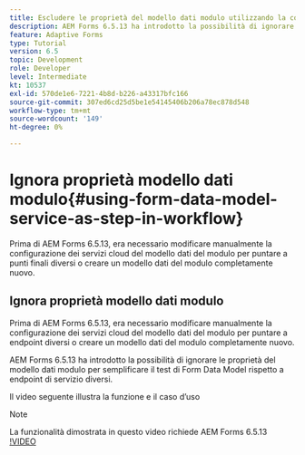 ```yaml
---
title: Escludere le proprietà del modello dati modulo utilizzando la configurazione OSGi
description: AEM Forms 6.5.13 ha introdotto la possibilità di ignorare le proprietà del modello dati del modulo per facilitare la verifica di un modello dati del modulo rispetto a endpoint diversi.
feature: Adaptive Forms
type: Tutorial
version: 6.5
topic: Development
role: Developer
level: Intermediate
kt: 10537
exl-id: 570de1e6-7221-4b8d-b226-a43317bfc166
source-git-commit: 307ed6cd25d5be1e54145406b206a78ec878d548
workflow-type: tm+mt
source-wordcount: '149'
ht-degree: 0%

---
```


# Ignora proprietà modello dati modulo{#using-form-data-model-service-as-step-in-workflow}

Prima di AEM Forms 6.5.13, era necessario modificare manualmente la configurazione dei servizi cloud del modello dati del modulo per puntare a punti finali diversi o creare un modello dati del modulo completamente nuovo.

## Ignora proprietà modello dati modulo

Prima di AEM Forms 6.5.13, era necessario modificare manualmente la configurazione dei servizi cloud del modello dati del modulo per puntare a endpoint diversi o creare un modello dati del modulo completamente nuovo.

AEM Forms 6.5.13 ha introdotto la possibilità di ignorare le proprietà del modello dati modulo per semplificare il test di Form Data Model rispetto a endpoint di servizio diversi.

Il video seguente illustra la funzione e il caso d’uso

>[!NOTE]
>La funzionalità dimostrata in questo video richiede AEM Forms 6.5.13
>[!VIDEO](https://video.tv.adobe.com/v/343762?quality=9&learn=on)
